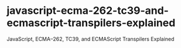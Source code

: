 # javascript-ecma-262-tc39-and-ecmascript-transpilers-explained
JavaScript, ECMA–262, TC39, and ECMAScript Transpilers Explained
